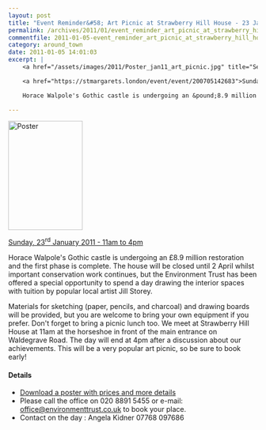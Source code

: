 ```yaml
---
layout: post
title: "Event Reminder&#58; Art Picnic at Strawberry Hill House - 23 January 2011"
permalink: /archives/2011/01/event_reminder_art_picnic_at_strawberry_hill_house.html
commentfile: 2011-01-05-event_reminder_art_picnic_at_strawberry_hill_house
category: around_town
date: 2011-01-05 14:01:03
excerpt: |
    <a href="/assets/images/2011/Poster_jan11_art_picnic.jpg" title="See larger version of - Poster"><img src="/assets/images/2011/Poster_jan11_art_picnic_thumb.jpg" width="150" height="221" alt="Poster" class="photo right" /></a>

    <a href="https://stmargarets.london/event/event/200705142683">Sunday, 23<sup>rd</sup> January 2011 - 11am to 4pm</a>

    Horace Walpole's Gothic castle is undergoing an &pound;8.9 million restoration and the first phase is complete. The house will be closed until 2 April whilst important conservation work continues, but the Environment Trust has been offered a special opportunity to spend a day drawing the interior spaces with tuition by popular local artist Jill Storey.

---
```


<a href="/assets/images/2011/Poster_jan11_art_picnic.jpg" title="See larger version of - Poster"><img src="/assets/images/2011/Poster_jan11_art_picnic_thumb.jpg" width="150" height="221" alt="Poster" class="photo right" /></a>

[Sunday, 23<sup>rd</sup> January 2011 - 11am to 4pm](https://stmargarets.london/event/event/200705142683)

Horace Walpole's Gothic castle is undergoing an £8.9 million restoration and the first phase is complete. The house will be closed until 2 April whilst important conservation work continues, but the Environment Trust has been offered a special opportunity to spend a day drawing the interior spaces with tuition by popular local artist Jill Storey.

Materials for sketching (paper, pencils, and charcoal) and drawing boards will be provided, but you are welcome to bring your own equipment if you prefer. Don't forget to bring a picnic lunch too. We meet at Strawberry Hill House at 11am at the horseshoe in front of the main entrance on Waldegrave Road. The day will end at 4pm after a discussion about our achievements. This will be a very popular art picnic, so be sure to book early!

#### Details

-   [Download a poster with prices and more details](/assets/images/2011/Poster_jan11_art_picnic.jpg)
-   Please call the office on 020 8891 5455 or e-mail: <office@environmenttrust.co.uk> to book your place.
-   Contact on the day : Angela Kidner 07768 097686

